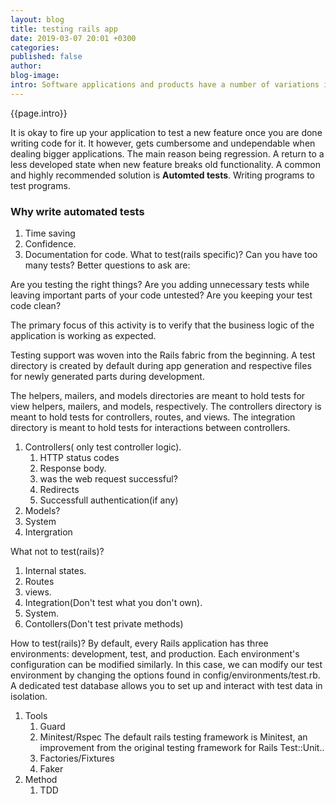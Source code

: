 ```yaml
---
layout: blog
title: testing rails app
date: 2019-03-07 20:01 +0300
categories: 
published: false
author: 
blog-image: 
intro: Software applications and products have a number of variations in terms of features they support as well as processes they implement. So application Testing ensures that a particular program or application functions properly. That is why during app development you'll probably find yourself firing up your app to test it's features(exploratory testing). This in essence goes to show that testing is a crucial part of any software development process. While there is alot of dogmatism around the recommended testing process(TDD, BDD)  as a rule of thumb I believe tests are all about confidence. Confidence in your software's ability to deliver as per expectation. Because as developers we are faliures if we write code that doesn't work.
---
```


{{page.intro}}


It is okay to fire up your application to test a new feature once you are done writing code for it. It however, gets cumbersome and undependable when dealing bigger applications. The main reason being regression. A return to a less developed state when new feature breaks old functionality. A common and highly recommended solution is **Automted tests**. Writing programs to test programs.

### Why write automated tests

1. Time saving
2. Confidence.
3. Documentation for code.
What to test(rails specific)?
Can you have too many tests? Better questions to ask are:

Are you testing the right things?
Are you adding unnecessary tests while leaving important parts of your code untested?
Are you keeping your test code clean?

The primary focus of this activity is to verify that the business logic of the application is working as expected.

Testing support  was woven into the Rails fabric from the beginning. A test directory  is created by default during app generation and respective files for newly generated parts  during development.

The helpers, mailers, and models directories are meant to hold tests for view helpers, mailers, and models, respectively. The controllers directory is meant to hold tests for controllers, routes, and views. The integration directory is meant to hold tests for interactions between controllers.

1. Controllers( only test controller logic).
   1. HTTP status codes
   2. Response body.
   3. was the web request successful?
   4. Redirects
   5. Successfull authentication(if any)
2. Models?
3. System
4. Intergration



What not to test(rails)?

1. Internal states.
2. Routes
3. views.
4. Integration(Don't test what you don't own).
5. System.
6. Contollers(Don't test private methods)

How to test(rails)?
By default, every Rails application has three environments: development, test, and production.
Each environment's configuration can be modified similarly. In this case, we can modify our test environment by changing the options found in config/environments/test.rb.
A dedicated test database allows you to set up and interact with test data in isolation.
1. Tools
   1. Guard
   2. Minitest/Rspec
   The default rails testing framework is Minitest, an improvement from the original testing framework for Rails Test::Unit..
   3. Factories/Fixtures
   4. Faker
2. Method
   1. TDD





